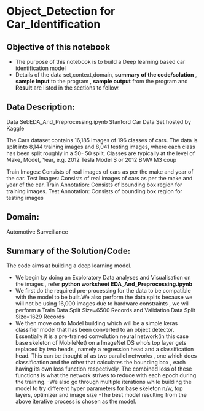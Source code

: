 # Object_Detection for Car_Identification


## Objective of this notebook
- The purpose of this notebook is to build a Deep learning based car identification model
- Details of the data set,context,domain, **summary of the code/solution** , **sample input** to the program ,  **sample output** from the program and **Result** are listed in the sections to follow.

## Data Description:
Data Set:EDA_And_Preprocessing.ipynb
Stanford Car Data Set hosted by Kaggle

The Cars dataset contains 16,185 images of 196 classes of cars. The data is split into 8,144 
training images and 8,041 testing images, where each class has been split roughly in a 50-
50 split. Classes are typically at the level of Make, Model, Year, e.g. 2012 Tesla Model S or 
2012 BMW M3 coup

Train Images: Consists of real images of cars as per the make and year of the car. 
Test Images: Consists of real images of cars as per the make and year of the car. 
Train Annotation: Consists of bounding box region for training images. 
Test Annotation: Consists of bounding box region for testing images

## Domain:
Automotive Surveillance

## Summary of the Solution/Code:
The code aims at building a deep learning model.
- We begin by doing an Exploratory Data analyses and Visualisation on the images , refer **python worksheet EDA_And_Preprocessing.ipynb**
- We first do the required pre-processing for the data to be compatible with the model to be built.We also perform the data splits because we will not be using 16,000  images due to hardware constraints , we will perform a Train Data Split Size=6500 Records and Validation Data Split Size=1629 Records
- We then move on to Model building which will be a simple keras classifier model that has been converted to an object detector. Essentially it is a pre-trained convolution neural network(in this case base skeleton of MobileNet) on a ImageNet DS who’s top layer gets replaced by two heads , namely a regression head 
and a classification head. This can be thought of as two parallel networks , one which does classification and the other that calculates the bounding box , each having its own loss function respectively. The combined loss of these functions is what the network strives to reduce with each epoch during the training.
-We also go through multiple iterations while building the model to try different hyper parameters for base skeleton n/w, top layers, optimizer and  image size
-The best model resulting from the above iterative process is chosen as the model.
 


